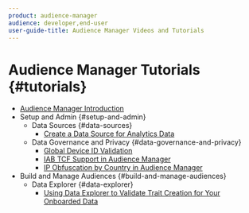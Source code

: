 ```yaml
---
product: audience-manager
audience: developer,end-user
user-guide-title: Audience Manager Videos and Tutorials
---
```


# Audience Manager Tutorials {#tutorials}

+ [Audience Manager Introduction](introduction.md)
+ Setup and Admin {#setup-and-admin}
  + Data Sources {#data-sources}
    + [Create a Data Source for Analytics Data](create-a-data-source-for-analytics-data.md)
  + Data Governance and Privacy {#data-governance-and-privacy}
    + [Global Device ID Validation](global-device-id-validation.md)
    + [IAB TCF Support in Audience Manager](iab-tcf-support.md)
    + [IP Obfuscation by Country in Audience Manager](ip-obfuscation-by-country.md)
+ Build and Manage Audiences {#build-and-manage-audiences}
  + Data Explorer {#data-explorer}
    + [Using Data Explorer to Validate Trait Creation for Your Onboarded Data](validate-onboarded-traits-data-explorer-feature-video-use.md)
